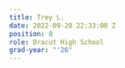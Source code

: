 ```yaml
---
title: Trey L.
date: 2022-09-20 22:33:00 Z
position: 8
role: Dracut High School
grad-year: "'26"
---
```


